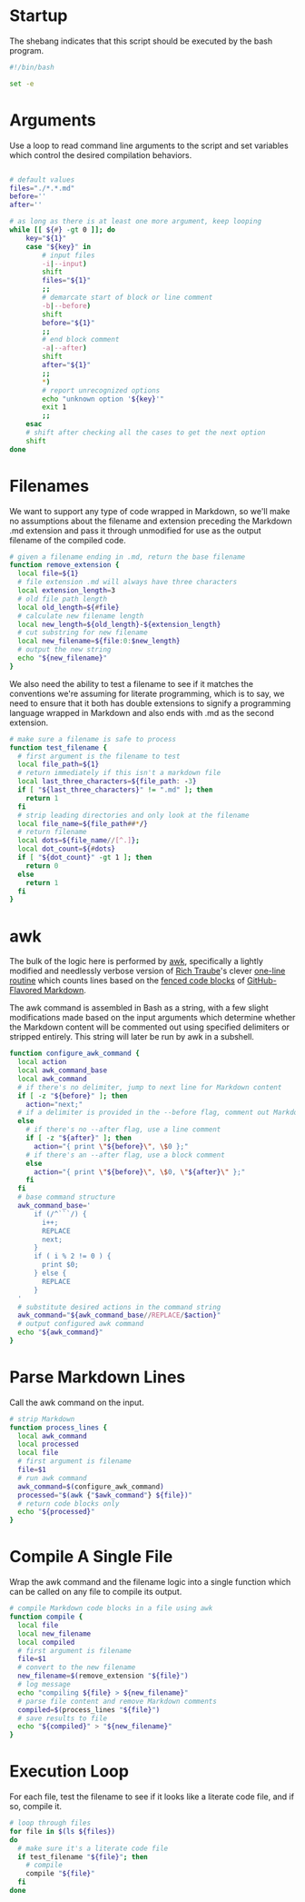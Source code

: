 # Startup #

The shebang indicates that this script should be executed by the bash program.

```bash
#!/bin/bash

set -e
```

# Arguments

Use a loop to read command line arguments to the script and set variables which control the desired compilation behaviors.

```bash

# default values
files="./*.*.md"
before=''
after=''

# as long as there is at least one more argument, keep looping
while [[ ${#} -gt 0 ]]; do
    key="${1}"
    case "${key}" in
        # input files
        -i|--input)
        shift
        files="${1}"
        ;;
        # demarcate start of block or line comment
        -b|--before)
        shift
        before="${1}"
        ;;
        # end block comment
        -a|--after)
        shift
        after="${1}"
        ;;
        *)
        # report unrecognized options
        echo "unknown option '${key}'"
        exit 1
        ;;
    esac
    # shift after checking all the cases to get the next option
    shift
done
```

# Filenames #

We want to support any type of code wrapped in Markdown, so we'll make no assumptions about the filename and extension preceding the Markdown .md extension and pass it through unmodified for use as the output filename of the compiled code.

```bash
# given a filename ending in .md, return the base filename
function remove_extension {
  local file=${1}
  # file extension .md will always have three characters
  local extension_length=3
  # old file path length
  local old_length=${#file}
  # calculate new filename length
  local new_length=${old_length}-${extension_length}
  # cut substring for new filename
  local new_filename=${file:0:$new_length}
  # output the new string
  echo "${new_filename}"
}
```

We also need the ability to test a filename to see if it matches the conventions we're assuming for literate programming, which is to say, we need to ensure that it both has double extensions to signify a programming language wrapped in Markdown and also ends with .md as the second extension.

```bash
# make sure a filename is safe to process
function test_filename {
  # first argument is the filename to test
  local file_path=${1}
  # return immediately if this isn't a markdown file
  local last_three_characters=${file_path: -3}
  if [ "${last_three_characters}" != ".md" ]; then
    return 1
  fi
  # strip leading directories and only look at the filename
  local file_name=${file_path##*/}
  # return filename
  local dots=${file_name//[^.]};
  local dot_count=${#dots}
  if [ "${dot_count}" -gt 1 ]; then
    return 0
  else
    return 1
  fi
}
```

# awk

The bulk of the logic here is performed by [awk](https://www.gnu.org/software/gawk/manual/gawk.html), specifically a lightly modified and needlessly verbose version of [Rich Traube](https://github.com/trauber)'s clever [one-line routine](https://gist.github.com/trauber/4955706) which counts lines based on the [fenced code blocks](https://help.github.com/articles/creating-and-highlighting-code-blocks/) of [GitHub-Flavored Markdown](https://github.github.com/gfm/).

The awk command is assembled in Bash as a string, with a few slight modifications made based on the input arguments which determine whether the Markdown content will be commented out using specified delimiters or stripped entirely. This string will later be run by awk in a subshell.

```bash
function configure_awk_command {
  local action
  local awk_command_base
  local awk_command
  # if there's no delimiter, jump to next line for Markdown content
  if [ -z "${before}" ]; then
    action="next;"
  # if a delimiter is provided in the --before flag, comment out Markdown content
  else
    # if there's no --after flag, use a line comment
    if [ -z "${after}" ]; then
      action="{ print \"${before}\", \$0 };"
    # if there's an --after flag, use a block comment
    else
      action="{ print \"${before}\", \$0, \"${after}\" };"
    fi
  fi
  # base command structure
  awk_command_base='
      if (/^```/) {
        i++;
        REPLACE
        next;
      }
      if ( i % 2 != 0 ) {
        print $0;
      } else {
        REPLACE
      }
  '
  # substitute desired actions in the command string
  awk_command="${awk_command_base//REPLACE/$action}"
  # output configured awk command
  echo "${awk_command}"
}
```

# Parse Markdown Lines #

Call the awk command on the input.

```bash
# strip Markdown
function process_lines {
  local awk_command
  local processed
  local file
  # first argument is filename
  file=$1
  # run awk command
  awk_command=$(configure_awk_command)
  processed="$(awk {"$awk_command"} ${file})"
  # return code blocks only
  echo "${processed}"
}
```

# Compile A Single File #

Wrap the awk command and the filename logic into a single function which can be called on any file to compile its output.

```bash
# compile Markdown code blocks in a file using awk
function compile {
  local file
  local new_filename
  local compiled
  # first argument is filename
  file=$1
  # convert to the new filename
  new_filename=$(remove_extension "${file}")
  # log message
  echo "compiling ${file} > ${new_filename}"
  # parse file content and remove Markdown comments
  compiled=$(process_lines "${file}")
  # save results to file
  echo "${compiled}" > "${new_filename}"
}
```

# Execution Loop #

For each file, test the filename to see if it looks like a literate code file, and if so, compile it.

```bash
# loop through files
for file in $(ls ${files})
do
  # make sure it's a literate code file
  if test_filename "${file}"; then
    # compile
    compile "${file}"
  fi
done
```
